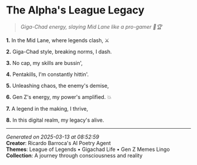 # The Alpha's League Legacy

> *Giga-Chad energy, slaying Mid Lane like a pro-gamer 💪🏆*

**1.** In the Mid Lane, where legends clash, ⚔️


**2.** Giga-Chad style, breaking norms, I dash.


**3.** No cap, my skills are bussin',


**4.** Pentakills, I'm constantly hittin'.


**5.** Unleashing chaos, the enemy's demise,


**6.** Gen Z's energy, my power's amplified. 💥


**7.** A legend in the making, I thrive,


**8.** In this digital realm, my legacy's alive.



---

*Generated on 2025-03-13 at 08:52:59*  
**Creator**: Ricardo Barroca's AI Poetry Agent  
**Themes**: League of Legends • Gigachad Life • Gen Z Memes Lingo  
**Collection**: A journey through consciousness and reality